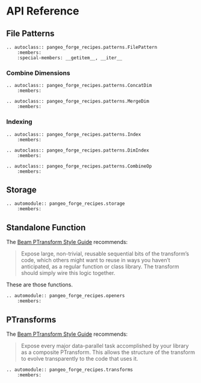 # API Reference

## File Patterns


```{eval-rst}
.. autoclass:: pangeo_forge_recipes.patterns.FilePattern
    :members:
    :special-members: __getitem__, __iter__
```

### Combine Dimensions

```{eval-rst}
.. autoclass:: pangeo_forge_recipes.patterns.ConcatDim
    :members:
```


```{eval-rst}
.. autoclass:: pangeo_forge_recipes.patterns.MergeDim
    :members:
```

### Indexing

```{eval-rst}
.. autoclass:: pangeo_forge_recipes.patterns.Index
    :members:
```

```{eval-rst}
.. autoclass:: pangeo_forge_recipes.patterns.DimIndex
    :members:
```

```{eval-rst}
.. autoclass:: pangeo_forge_recipes.patterns.CombineOp
    :members:
```

## Storage

```{eval-rst}
.. automodule:: pangeo_forge_recipes.storage
    :members:
```


## Standalone Function

The [Beam PTransform Style Guide](https://beam.apache.org/contribute/ptransform-style-guide/) recommends:

> Expose large, non-trivial, reusable sequential bits of the
> transform’s code, which others might want to reuse in ways you
> haven’t anticipated, as a regular function or class library.
> The transform should simply wire this logic together.

These are those functions.

```{eval-rst}
.. automodule:: pangeo_forge_recipes.openers
    :members:
```


## PTransforms

The [Beam PTransform Style Guide](https://beam.apache.org/contribute/ptransform-style-guide/) recommends:

> Expose every major data-parallel task accomplished by your
> library as a composite PTransform. This allows the structure of
> the transform to evolve transparently to the code that uses it.

```{eval-rst}
.. automodule:: pangeo_forge_recipes.transforms
    :members:
```
